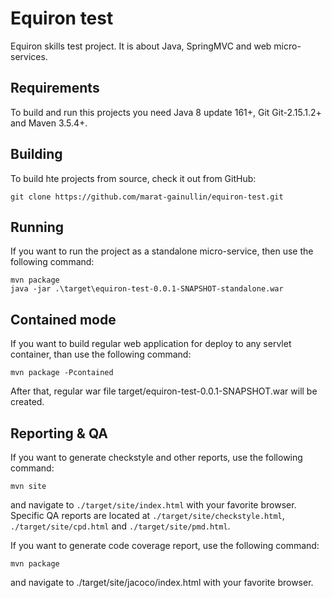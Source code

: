 # Equiron test
Equiron skills test project. It is about Java, SpringMVC and web micro-services.

## Requirements
To build and run this projects you need Java 8 update 161+, Git Git-2.15.1.2+ and Maven 3.5.4+.

## Building
To build hte projects from source, check it out from GitHub:
```
git clone https://github.com/marat-gainullin/equiron-test.git
```

## Running
If you want to run the project as a standalone micro-service, then use the following command:
```
mvn package
java -jar .\target\equiron-test-0.0.1-SNAPSHOT-standalone.war
```

## Contained mode
If you want to build regular web application for deploy to any servlet container, than use the following command:
```
mvn package -Pcontained
```
After that, regular war file target/equiron-test-0.0.1-SNAPSHOT.war will be created.

## Reporting & QA
If you want to generate checkstyle and other reports, use the following command:
```
mvn site
```
and navigate to `./target/site/index.html` with your favorite browser.
Specific QA reports are located at `./target/site/checkstyle.html`, `./target/site/cpd.html` and `./target/site/pmd.html`.

If you want to generate code coverage report, use the following command:
```
mvn package
```
and navigate to ./target/site/jacoco/index.html with your favorite browser.

